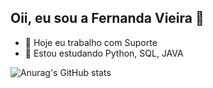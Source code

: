 ## Oii, eu sou a Fernanda Vieira 👋

- 🔭 Hoje eu trabalho com Suporte
- 🌱 Estou estudando Python, SQL, JAVA
  
![Anurag's GitHub stats](https://github-readme-stats.vercel.app/api?username=offinexp&show_icons=true&theme=dracula)

